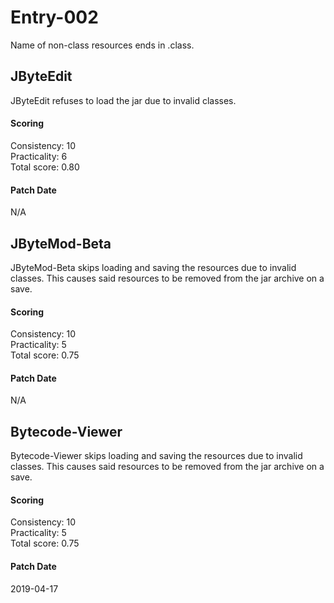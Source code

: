 # Entry-002
Name of non-class resources ends in .class.

## JByteEdit
JByteEdit refuses to load the jar due to invalid classes.

#### Scoring
Consistency: 10  
Practicality: 6  
Total score: 0.80  

#### Patch Date
N/A

## JByteMod-Beta
JByteMod-Beta skips loading and saving the resources due to invalid classes. This causes said
resources to be removed from the jar archive on a save.

#### Scoring
Consistency: 10  
Practicality: 5  
Total score: 0.75  

#### Patch Date
N/A

## Bytecode-Viewer
Bytecode-Viewer skips loading and saving the resources due to invalid classes. This causes said
resources to be removed from the jar archive on a save.

#### Scoring
Consistency: 10  
Practicality: 5  
Total score: 0.75  

#### Patch Date
2019-04-17

